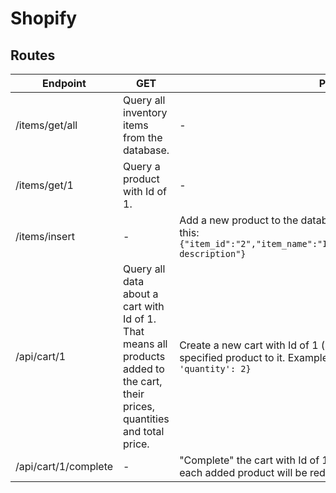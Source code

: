 # Shopify

## Routes
|Endpoint                    |GET|POST|PUT|DELETE|
|----------------------------|-----------|-----------|----------|------|
| /items/get/all             | Query all inventory items from the database.|-|-|-
| /items/get/1               | Query a product with Id of 1.|-|-|
| /items/insert   |-| Add a new product to the database. The request should look like this: `{"item_id":"2","item_name":"Item2","item_description":"Item2 description"}`|-|-
| /api/cart/1                | Query all data about a cart with Id of 1. That means all products added to the cart, their prices, quantities and total price.| Create a new cart with Id of 1 (if doesn't exist) and add a specified product to it. Example request: `{'product_id': 1, 'quantity': 2}`|-|Remove specific product from the cart.
| /api/cart/1/complete       |-|"Complete" the cart with Id of 1. This means that the inventory of each added product will be reduced.|-|-
